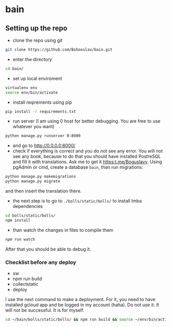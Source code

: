 # bain

## Setting up the repo

- clone the repo using git

```bash
git clone https://github.com/Bohooslav/bain.git
```

- enter the directory

```bash
cd bain/
```

- set up local enviroment

```bash
virtualenv env
source env/bin/activate
```

- install reqirements using pip

```bash
pip install -r requirements.txt
```

- run server (I am using 0 host for better debugging. You are free to use whatever you want)

```bash
python manage.py runserver 0:8000
```

- and go to <http://0.0.0.0:8000/>
- check if everything is correct and you do not see any error. You will not see any book, because to do that you should have installed PostreSQL and fill it with translations. Ask me to get it  <https:t.me/Boguslavv>. Using pgAdmin or cmd, create a database `bain`, than run migrations:

```bash
python manage.py makemigrations
python manage.py migrate
```

 and then insert the translation there.

- the next step is to go to `./bolls/static/bolls/` to install Imba dependencies

```bash
cd bolls/static/bolls/
npm install
```

- than watch the changes in files to compile them

```bash
npm run watch
```

After that you should be able to debug it.

### Checklist before any deploy
- sw
- npm run build
- collectstatic
- deploy

I use the next command to make a deployment. For it, you need to have installed gcloud app and be logged in my account (haha). Do not use it. It will not be successful. It is for myself.

```bash
cd ~/bain/bolls/static/bolls/ && npm run build && source ~/env/bin/activate && cd ~/bain && python manage.py collectstatic && cd ~/bain &&gcloud app deploy
```
